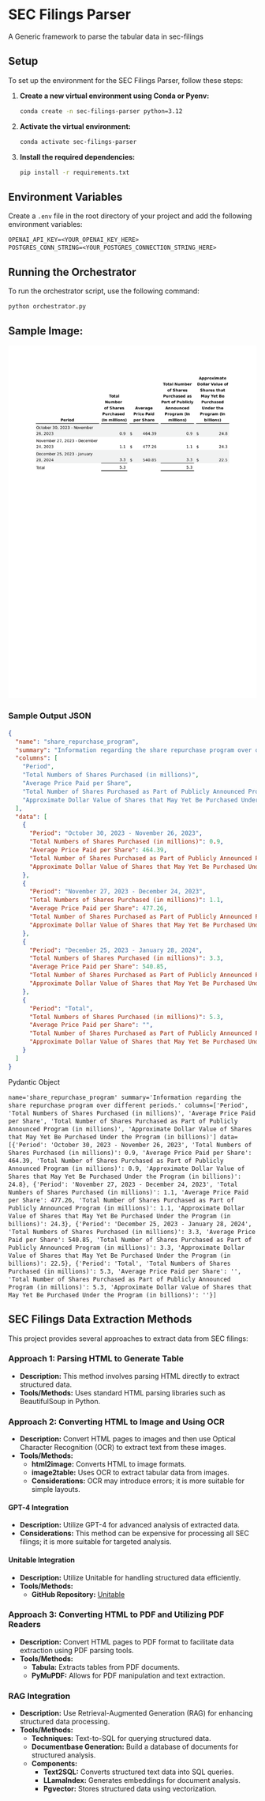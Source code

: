 # SEC Filings Parser

A Generic framework to parse the tabular data in sec-filings

## Setup

To set up the environment for the SEC Filings Parser, follow these steps:

1. **Create a new virtual environment using Conda or Pyenv:**

    ```bash
    conda create -n sec-filings-parser python=3.12
    ```

2. **Activate the virtual environment:**

    ```bash
    conda activate sec-filings-parser
    ```

3. **Install the required dependencies:**

    ```bash
    pip install -r requirements.txt
    ```

## Environment Variables

Create a `.env` file in the root directory of your project and add the following environment variables:

```env
OPENAI_API_KEY=<YOUR_OPENAI_KEY_HERE>
POSTGRES_CONN_STRING=<YOUR_POSTGRES_CONNECTION_STRING_HERE>
```

## Running the Orchestrator

To run the orchestrator script, use the following command:

```bash
python orchestrator.py
```

## Sample Image:
![Extracted Table Image](files/nvda/7/image/7.png "NVDA share repurchase transactions")
### Sample Output JSON
```json
{
  "name": "share_repurchase_program",
  "summary": "Information regarding the share repurchase program over different periods.",
  "columns": [
    "Period",
    "Total Numbers of Shares Purchased (in millions)",
    "Average Price Paid per Share",
    "Total Number of Shares Purchased as Part of Publicly Announced Program (in millions)",
    "Approximate Dollar Value of Shares that May Yet Be Purchased Under the Program (in billions)"
  ],
  "data": [
    {
      "Period": "October 30, 2023 - November 26, 2023",
      "Total Numbers of Shares Purchased (in millions)": 0.9,
      "Average Price Paid per Share": 464.39,
      "Total Number of Shares Purchased as Part of Publicly Announced Program (in millions)": 0.9,
      "Approximate Dollar Value of Shares that May Yet Be Purchased Under the Program (in billions)": 24.8
    },
    {
      "Period": "November 27, 2023 - December 24, 2023",
      "Total Numbers of Shares Purchased (in millions)": 1.1,
      "Average Price Paid per Share": 477.26,
      "Total Number of Shares Purchased as Part of Publicly Announced Program (in millions)": 1.1,
      "Approximate Dollar Value of Shares that May Yet Be Purchased Under the Program (in billions)": 24.3
    },
    {
      "Period": "December 25, 2023 - January 28, 2024",
      "Total Numbers of Shares Purchased (in millions)": 3.3,
      "Average Price Paid per Share": 540.85,
      "Total Number of Shares Purchased as Part of Publicly Announced Program (in millions)": 3.3,
      "Approximate Dollar Value of Shares that May Yet Be Purchased Under the Program (in billions)": 22.5
    },
    {
      "Period": "Total",
      "Total Numbers of Shares Purchased (in millions)": 5.3,
      "Average Price Paid per Share": "",
      "Total Number of Shares Purchased as Part of Publicly Announced Program (in millions)": 5.3,
      "Approximate Dollar Value of Shares that May Yet Be Purchased Under the Program (in billions)": ""
    }
  ]
}
```
Pydantic Object
```
name='share_repurchase_program' summary='Information regarding the share repurchase program over different periods.' columns=['Period', 'Total Numbers of Shares Purchased (in millions)', 'Average Price Paid per Share', 'Total Number of Shares Purchased as Part of Publicly Announced Program (in millions)', 'Approximate Dollar Value of Shares that May Yet Be Purchased Under the Program (in billions)'] data=[{'Period': 'October 30, 2023 - November 26, 2023', 'Total Numbers of Shares Purchased (in millions)': 0.9, 'Average Price Paid per Share': 464.39, 'Total Number of Shares Purchased as Part of Publicly Announced Program (in millions)': 0.9, 'Approximate Dollar Value of Shares that May Yet Be Purchased Under the Program (in billions)': 24.8}, {'Period': 'November 27, 2023 - December 24, 2023', 'Total Numbers of Shares Purchased (in millions)': 1.1, 'Average Price Paid per Share': 477.26, 'Total Number of Shares Purchased as Part of Publicly Announced Program (in millions)': 1.1, 'Approximate Dollar Value of Shares that May Yet Be Purchased Under the Program (in billions)': 24.3}, {'Period': 'December 25, 2023 - January 28, 2024', 'Total Numbers of Shares Purchased (in millions)': 3.3, 'Average Price Paid per Share': 540.85, 'Total Number of Shares Purchased as Part of Publicly Announced Program (in millions)': 3.3, 'Approximate Dollar Value of Shares that May Yet Be Purchased Under the Program (in billions)': 22.5}, {'Period': 'Total', 'Total Numbers of Shares Purchased (in millions)': 5.3, 'Average Price Paid per Share': '', 'Total Number of Shares Purchased as Part of Publicly Announced Program (in millions)': 5.3, 'Approximate Dollar Value of Shares that May Yet Be Purchased Under the Program (in billions)': ''}]
```

## SEC Filings Data Extraction Methods

This project provides several approaches to extract data from SEC filings:

### Approach 1: Parsing HTML to Generate Table

- **Description:** This method involves parsing HTML directly to extract structured data.
- **Tools/Methods:** Uses standard HTML parsing libraries such as BeautifulSoup in Python.

### Approach 2: Converting HTML to Image and Using OCR

- **Description:** Convert HTML pages to images and then use Optical Character Recognition (OCR) to extract text from these images.
- **Tools/Methods:**
  - **html2image:** Converts HTML to image formats.
  - **image2table:** Uses OCR to extract tabular data from images.
  - **Considerations:** OCR may introduce errors; it is more suitable for simple layouts.

#### GPT-4 Integration

- **Description:** Utilize GPT-4 for advanced analysis of extracted data.
- **Considerations:** This method can be expensive for processing all SEC filings; it is more suitable for targeted analysis.

#### Unitable Integration

- **Description:** Utilize Unitable for handling structured data efficiently.
- **Tools/Methods:**
  - **GitHub Repository:** [Unitable](https://github.com/poloclub/unitable?tab=readme-ov-file)

### Approach 3: Converting HTML to PDF and Utilizing PDF Readers

- **Description:** Convert HTML pages to PDF format to facilitate data extraction using PDF parsing tools.
- **Tools/Methods:**
  - **Tabula:** Extracts tables from PDF documents.
  - **PyMuPDF:** Allows for PDF manipulation and text extraction.

### RAG Integration

- **Description:** Use Retrieval-Augmented Generation (RAG) for enhancing structured data processing.
- **Tools/Methods:**
  - **Techniques:** Text-to-SQL for querying structured data.
  - **Documentbase Generation:** Build a database of documents for structured analysis.
  - **Components:**
    - **Text2SQL:** Converts structured text data into SQL queries.
    - **LLamaIndex:** Generates embeddings for document analysis.
    - **Pgvector:** Stores structured data using vectorization.
